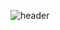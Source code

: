![header](https://capsule-render.vercel.app/api?type=waving&height=180&text=pubi?　pubi?　pubi?　pubi?&desc=======================================================================&descAlignY=7&fontSize=75&animation=fadeIn&fontColor=FFFFFF&fontAlignY=38&stroke=000000&strokeWidth=0.6&&color=0:F5EB8F,100:F7C161)
<!--
**pu-bi/pu-bi** is a ✨ _special_ ✨ repository because its `README.md` (this file) appears on your GitHub profile.

Here are some ideas to get you started:

- 🔭 I’m currently working on ...
- 🌱 I’m currently learning ...
- 👯 I’m looking to collaborate on ...
- 🤔 I’m looking for help with ...
- 💬 Ask me about ...
- 📫 How to reach me: ...
- 😄 Pronouns: ...
- ⚡ Fun fact: ...
-->
